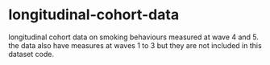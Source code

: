 # longitudinal-cohort-data
longitudinal cohort data on smoking behaviours measured at wave 4 and 5.
the data also have measures at waves 1 to 3 but they are not included in this dataset code.
